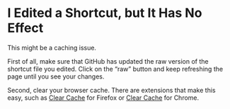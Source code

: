 # I Edited a Shortcut, but It Has No Effect

This might be a caching issue.

First of all, make sure that GitHub has updated the raw version of the shortcut file you edited. Click on the “raw” button and keep refreshing the page until you see your changes.

Second, clear your browser cache. There are extensions that make this easy, such as [Clear Cache](https://addons.mozilla.org/de/firefox/addon/clearcache/) for Firefox or [Clear Cache](https://chrome.google.com/webstore/detail/clear-cache/cppjkneekbjaeellbfkmgnhonkkjfpdn) for Chrome.